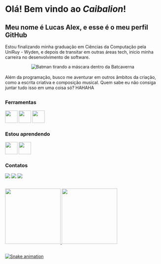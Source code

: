 # Olá! Bem vindo ao <i>Caibalion</i>!
## Meu nome é Lucas Alex, e esse é o meu perfil GitHub

Estou finalizando minha graduação em Ciências da Computação pela UniRuy - Wyden, e depois de transitar em outras áreas tech, inicio minha carreira no desenvolvimento de software.
<div align="center"><img src="https://media.tenor.com/xgioQU8Uo9wAAAAC/the-batman.gif" alt="Batman tirando a máscara dentro da Batcaverna"></div><br/>
Além da programação, busco me aventurar em outros âmbitos da criação, como a escrita criativa e composição musical. Quem sabe eu não consiga juntar tudo isso em uma coisa só? HAHAHA

## 

### Ferramentas

<img src="https://cdn.jsdelivr.net/gh/devicons/devicon/icons/tailwindcss/tailwindcss-plain.svg" width="40" height="40"/>    <img src="https://cdn.jsdelivr.net/gh/devicons/devicon/icons/javascript/javascript-original.svg" width="40" height="40" />          <img src="https://cdn.jsdelivr.net/gh/devicons/devicon/icons/react/react-original.svg" width="40" height="40"/>
          
          
          
### Estou aprendendo

<img src="https://cdn.jsdelivr.net/gh/devicons/devicon/icons/typescript/typescript-original.svg" width="40" height="40" />    <img src="https://cdn.jsdelivr.net/gh/devicons/devicon/icons/nodejs/nodejs-original.svg" width="40" height="40"/>

### Contatos

<div>
<a href="https://instagram.com/@lucasalexmk" target="_blank"><img loading="lazy" src="https://img.shields.io/badge/-Instagram-%23E4405F?style=for-the-badge&logo=instagram&logoColor=white" target="_blank"></a>
<a href = "mailto:lucasalexti@gmail.com"><img loading="lazy" src="https://img.shields.io/badge/Gmail-D14836?style=for-the-badge&logo=gmail&logoColor=white" target="_blank"></a>
<a href="https://www.linkedin.com/in/lucasalexdev/" target="_blank"><img loading="lazy" src="https://img.shields.io/badge/-LinkedIn-%230077B5?style=for-the-badge&logo=linkedin&logoColor=white" target="_blank"></a>   
</div>

## 

<div>
  <a href="https://github.com/caibalion">
  <img height="180em" src="https://github-readme-stats.vercel.app/api/top-langs/?username=caibalion&layout=compact&langs_count=7&theme=dracula"/>
  <img height="180em" src="https://github-readme-stats.vercel.app/api?username=caibalion&show_icons=true&theme=dracula&include_all_commits=true&count_private=true"/>
</div>

##
![Snake animation](https://github.com/seu-usuário-aqui/seu-usuário-aqui/blob/output/github-contribution-grid-snake.svg)
